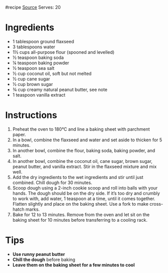 #recipe 
[Source](https://www.loveandlemons.com/peanut-butter-cookies/)
Serves: 20
# Ingredients
- 1 tablespoon ground flaxseed
- 3 tablespoons water
- 1½ cups all-purpose flour (spooned and levelled)
- ½ teaspoon baking soda
- ¼ teaspoon baking powder
- ½ teaspoon sea salt
- ½ cup coconut oil, soft but not melted
- ½ cup cane sugar
- ½ cup brown sugar
- ¾ cup creamy natural peanut butter, see note
- 1 teaspoon vanilla extract

# Instructions
1. Preheat the oven to 180°C and line a baking sheet with parchment paper.
2. In a bowl, combine the flaxseed and water and set aside to thicken for 5 minutes.
3. In another bowl, combine the flour, baking soda, baking powder, and salt.
4. In another bowl, combine the coconut oil, cane sugar, brown sugar, peanut butter, and vanilla extract. Stir in the flaxseed mixture and mix well.
5. Add the dry ingredients to the wet ingredients and stir until just combined. Chill dough for 30 minutes.
6. Scoop dough using a 2-inch cookie scoop and roll into balls with your hands. The dough should be on the dry side. If it’s too dry and crumbly to work with, add water, 1 teaspoon at a time, until it comes together. Flatten slightly and place on the baking sheet. Use a fork to make cross-hatch marks. 
7. Bake for 12 to 13 minutes. Remove from the oven and let sit on the baking sheet for 10 minutes before transferring to a cooling rack.

# Tips
- **Use runny peanut butter**
- **Chill the dough** before baking
- **Leave them on the baking sheet for a few minutes to cool**

